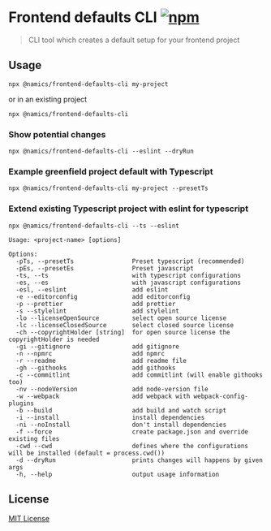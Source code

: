 # Frontend defaults CLI [![npm](https://img.shields.io/npm/v/@namics/frontend-defaults-cli.svg)](https://www.npmjs.com/package/@namics/frontend-defaults-cli)

> CLI tool which creates a default setup for your frontend project

## Usage

`npx @namics/frontend-defaults-cli my-project`

or in an existing project

`npx @namics/frontend-defaults-cli`

### Show potential changes
`npx @namics/frontend-defaults-cli --eslint --dryRun`

### Example greenfield project default with Typescript

`npx @namics/frontend-defaults-cli my-project --presetTs`

### Extend existing Typescript project with eslint for typescript

`npx @namics/frontend-defaults-cli --ts --eslint`

```
Usage: <project-name> [options]

Options:
  -pTs, --presetTs                Preset typescript (recommended)
  -pEs, --presetEs                Preset javascript
  -ts, --ts                       with typescript configurations
  -es, --es                       with javascript configurations
  -esl, --eslint                  add eslint
  -e --editorconfig               add editorconfig
  -p --prettier                   add prettier
  -s --stylelint                  add stylelint
  -lo --licenseOpenSource         select open source license
  -lc --licenseClosedSource       select closed source license
  -ch --copyrightHolder [string]  for open source license the copyrightHolder is needed
  -gi --gitignore                 add gitignore
  -n --npmrc                      add npmrc
  -r --readme                     add readme file
  -gh --githooks                  add githooks
  -c --commitlint                 add commitlint (will enable githooks too)
  -nv --nodeVersion               add node-version file
  -w --webpack                    add webpack with webpack-config-plugins
  -b --build                      add build and watch script
  -i --install                    install dependencies
  -ni --noInstall                 don't install dependencies
  -f --force                      create package.json and override existing files
  -cwd --cwd                      defines where the configurations will be installed (default = process.cwd())
  -d --dryRun                     prints changes will happens by given args
  -h, --help                      output usage information
```

## License

[MIT License](./LICENSE)
